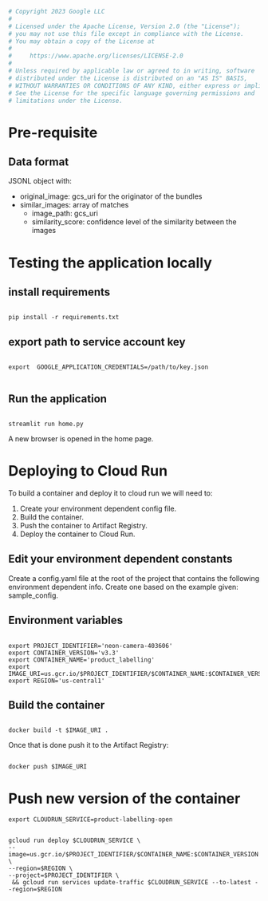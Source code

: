 ```python
# Copyright 2023 Google LLC
#
# Licensed under the Apache License, Version 2.0 (the "License");
# you may not use this file except in compliance with the License.
# You may obtain a copy of the License at
#
#     https://www.apache.org/licenses/LICENSE-2.0
#
# Unless required by applicable law or agreed to in writing, software
# distributed under the License is distributed on an "AS IS" BASIS,
# WITHOUT WARRANTIES OR CONDITIONS OF ANY KIND, either express or implied.
# See the License for the specific language governing permissions and
# limitations under the License.
``` 

# Pre-requisite

## Data format

JSONL object with:
- original_image: gcs_uri for the originator of the bundles
- similar_images: array of matches
    - image_path: gcs_uri
    - similarity_score: confidence level of the similarity between the images

# Testing the application locally

## install requirements

```shell

pip install -r requirements.txt 

```

## export path to service account key 

```shell

export  GOOGLE_APPLICATION_CREDENTIALS=/path/to/key.json


```

## Run the application

```shell

streamlit run home.py 

```

A new browser is opened in the home page.

# Deploying to Cloud Run

To build a container and deploy it to cloud run we will need to: 

1. Create your environment dependent config file.
2. Build the container.
3. Push the container to Artifact Registry.
4. Deploy the container to Cloud Run.


## Edit your environment dependent constants

Create a config.yaml file at the root of the project that contains the following environment dependent info. Create one based on the example given: sample_config.


## Environment variables

```shell

export PROJECT_IDENTIFIER='neon-camera-403606'
export CONTAINER_VERSION='v3.3'
export CONTAINER_NAME='product_labelling'
export IMAGE_URI=us.gcr.io/$PROJECT_IDENTIFIER/$CONTAINER_NAME:$CONTAINER_VERSION
export REGION='us-central1'

```

## Build the container
```shell

docker build -t $IMAGE_URI .

```
Once that is done push it to the Artifact Registry: 

```shell

docker push $IMAGE_URI

```

# Push new version of the container

```shell
export CLOUDRUN_SERVICE=product-labelling-open
```

```shell

gcloud run deploy $CLOUDRUN_SERVICE \
--image=us.gcr.io/$PROJECT_IDENTIFIER/$CONTAINER_NAME:$CONTAINER_VERSION \
--region=$REGION \
--project=$PROJECT_IDENTIFIER \
 && gcloud run services update-traffic $CLOUDRUN_SERVICE --to-latest --region=$REGION
 
```